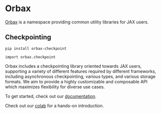 # Orbax

[Orbax](https://github.com/google/orbax/blob/main/docs/index.md) is a
namespace providing common utility libraries for JAX users.

## Checkpointing

`pip install orbax-checkpoint`

`import orbax.checkpoint`

Orbax includes a checkpointing library oriented towards JAX users, supporting a
variety of different features required by different frameworks, including
asynchronous checkpointing, various types, and various storage formats.
We aim to provide a highly customizable and composable API which maximizes
flexibility for diverse use cases.

To get started, check out our [documentation](https://github.com/google/orbax/blob/main/docs/checkpoint.md).

Check out our [colab](http://colab.research.google.com/github/google/orbax/blob/main/orbax//checkpoint/orbax_checkpoint.ipynb) for a hands-on introduction.

